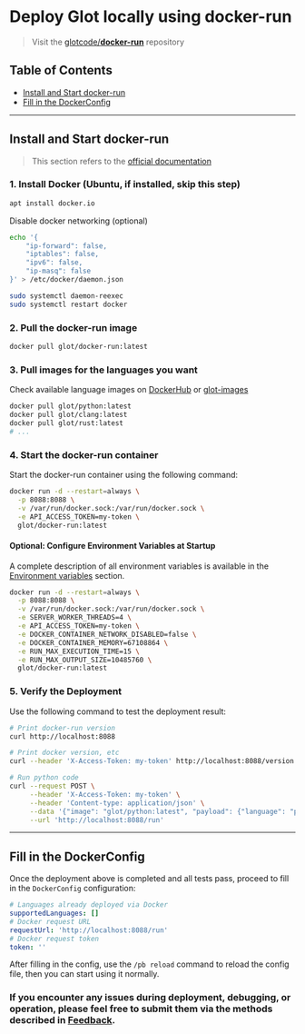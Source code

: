 # Deploy Glot locally using docker-run

> Visit the [glotcode/**docker-run**](https://github.com/glotcode/docker-run) repository

## Table of Contents
- [Install and Start docker-run](#install-and-start-docker-run)
- [Fill in the DockerConfig](#fill-in-the-dockerconfig)

---

## Install and Start docker-run
> This section refers to the [official documentation](https://github.com/glotcode/docker-run/tree/main/docs/install)

### 1. Install Docker (Ubuntu, if installed, skip this step)
```bash
apt install docker.io
```
Disable docker networking (optional)
```bash
echo '{
    "ip-forward": false,
    "iptables": false,
    "ipv6": false,
    "ip-masq": false
}' > /etc/docker/daemon.json

sudo systemctl daemon-reexec
sudo systemctl restart docker
```

### 2. Pull the docker-run image
```bash
docker pull glot/docker-run:latest
```

### 3. Pull images for the languages you want
Check available language images on [DockerHub](https://hub.docker.com/u/glot) or [glot-images](https://github.com/glotcode/glot-languages)
```bash
docker pull glot/python:latest
docker pull glot/clang:latest
docker pull glot/rust:latest
# ...
```

### 4. Start the docker-run container
Start the docker-run container using the following command:
```bash
docker run -d --restart=always \
  -p 8088:8088 \
  -v /var/run/docker.sock:/var/run/docker.sock \
  -e API_ACCESS_TOKEN=my-token \
  glot/docker-run:latest
```
#### Optional: Configure Environment Variables at Startup
A complete description of all environment variables is available in the [Environment variables](https://github.com/glotcode/docker-run?tab=readme-ov-file#environment-variables) section.
```bash
docker run -d --restart=always \
  -p 8088:8088 \
  -v /var/run/docker.sock:/var/run/docker.sock \
  -e SERVER_WORKER_THREADS=4 \
  -e API_ACCESS_TOKEN=my-token \
  -e DOCKER_CONTAINER_NETWORK_DISABLED=false \
  -e DOCKER_CONTAINER_MEMORY=67108864 \
  -e RUN_MAX_EXECUTION_TIME=15 \
  -e RUN_MAX_OUTPUT_SIZE=10485760 \
  glot/docker-run:latest
```

### 5. Verify the Deployment
Use the following command to test the deployment result:
```bash
# Print docker-run version
curl http://localhost:8088

# Print docker version, etc
curl --header 'X-Access-Token: my-token' http://localhost:8088/version

# Run python code
curl --request POST \
     --header 'X-Access-Token: my-token' \
     --header 'Content-type: application/json' \
     --data '{"image": "glot/python:latest", "payload": {"language": "python", "files": [{"name": "main.py", "content": "print(42)"}]}}' \
     --url 'http://localhost:8088/run'
```

---

## Fill in the DockerConfig
Once the deployment above is completed and all tests pass, proceed to fill in the `DockerConfig` configuration:
```yml
# Languages already deployed via Docker
supportedLanguages: []
# Docker request URL
requestUrl: 'http://localhost:8088/run'
# Docker request token
token: ''
```
After filling in the config, use the `/pb reload` command to reload the config file, then you can start using it normally.

### If you encounter any issues during deployment, debugging, or operation, please feel free to submit them via the methods described in [Feedback](../../README_en.md#feedback).
